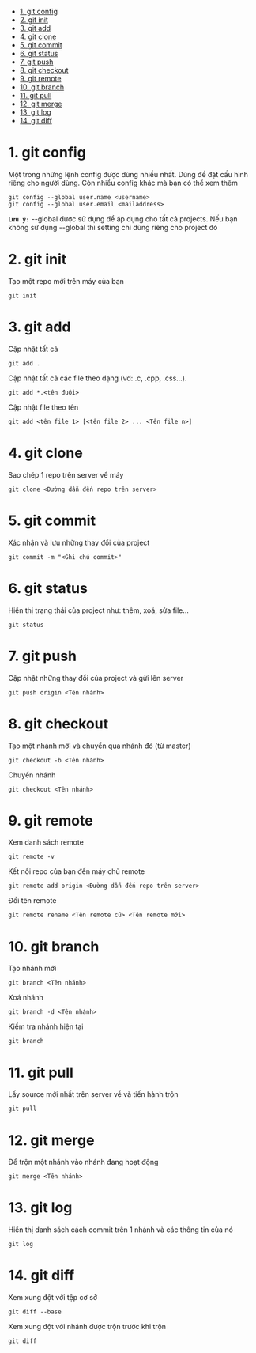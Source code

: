 - [1. git config](#1-git-config)
- [2. git init](#2-git-init)
- [3. git add](#3-git-add)
- [4. git clone](#4-git-clone)
- [5. git commit](#5-git-commit)
- [6. git status](#6-git-status)
- [7. git push](#7-git-push)
- [8. git checkout](#8-git-checkout)
- [9. git remote](#9-git-remote)
- [10. git branch](#10-git-branch)
- [11. git pull](#11-git-pull)
- [12. git merge](#12-git-merge)
- [13. git log](#13-git-log)
- [14. git diff](#14-git-diff)
# 1. git config
Một trong những lệnh config được dùng nhiều nhất. Dùng để đặt cấu hình riêng cho người dùng. Còn nhiều config khác mà bạn có thể xem thêm
```
git config --global user.name <username>
git config --global user.email <mailaddress>
```
**`Lưu ý:`** --global được sử dụng để áp dụng cho tất cả projects. Nếu bạn không sử dụng --global thì setting chỉ dùng riêng cho project đó
# 2. git init
Tạo một repo mới trên máy của bạn
```
git init
```

# 3. git add
Cập nhật tất cả
```
git add .
```
Cập nhật tất cả các file theo dạng (vd: .c, .cpp, .css...).
```
git add *.<tên đuôi> 
```
Cập nhật file theo tên
```
git add <tên file 1> [<tên file 2> ... <Tên file n>]
```

# 4. git clone
Sao chép 1 repo trên server về máy
```
git clone <Đường dẫn đến repo trên server>
```

# 5. git commit
Xác nhận và lưu những thay đổi của project
```
git commit -m "<Ghi chú commit>"
```

# 6. git status
Hiển thị trạng thái của project như: thêm, xoá, sửa file...
```
git status
```

# 7. git push
Cập nhật những thay đổi của project và gửi lên server
```
git push origin <Tên nhánh>
```

# 8. git checkout
Tạo một nhánh mới và chuyển qua nhánh đó (từ master)
```
git checkout -b <Tên nhánh>
```
Chuyển nhánh
```
git checkout <Tên nhánh>
```

# 9. git remote
Xem danh sách remote
```
git remote -v
```
Kết nối repo của bạn đến máy chủ remote
```
git remote add origin <Đường dẫn đến repo trên server>
```
Đổi tên remote
```
git remote rename <Tên remote cũ> <Tên remote mới> 
```

# 10. git branch
Tạo nhánh mới
```
git branch <Tên nhánh>
```
Xoá nhánh
```
git branch -d <Tên nhánh>
```
Kiểm tra nhánh hiện tại
```
git branch
```

# 11. git pull
Lấy source mới nhất trên server về và tiến hành trộn
```
git pull
```

# 12. git merge
Để trộn một nhánh vào nhánh đang hoạt động
```
git merge <Tên nhánh>
```

# 13. git log
Hiển thị danh sách cách commit trên 1 nhánh và các thông tin của nó
```
git log
```
# 14. git diff
Xem xung đột với tệp cơ sở
```
git diff --base
```
Xem xung đột với nhánh được trộn trước khi trộn
```
git diff
```
